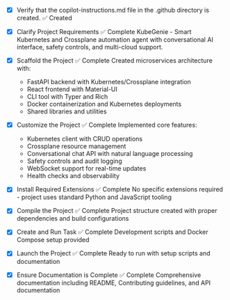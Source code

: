 <!-- Use this file to provide workspace-specific custom instructions to Copilot. For more details, visit https://code.visualstudio.com/docs/copilot/copilot-customization#_use-a-githubcopilotinstructionsmd-file -->
- [x] Verify that the copilot-instructions.md file in the .github directory is created. ✅ Created

- [x] Clarify Project Requirements ✅ Complete
	KubeGenie - Smart Kubernetes and Crossplane automation agent with conversational AI interface, safety controls, and multi-cloud support.

- [x] Scaffold the Project ✅ Complete
	Created microservices architecture with:
	- FastAPI backend with Kubernetes/Crossplane integration
	- React frontend with Material-UI
	- CLI tool with Typer and Rich
	- Docker containerization and Kubernetes deployments
	- Shared libraries and utilities

- [x] Customize the Project ✅ Complete
	Implemented core features:
	- Kubernetes client with CRUD operations
	- Crossplane resource management
	- Conversational chat API with natural language processing
	- Safety controls and audit logging
	- WebSocket support for real-time updates
	- Health checks and observability

- [x] Install Required Extensions ✅ Complete
	No specific extensions required - project uses standard Python and JavaScript tooling

- [x] Compile the Project ✅ Complete
	Project structure created with proper dependencies and build configurations

- [x] Create and Run Task ✅ Complete
	Development scripts and Docker Compose setup provided

- [x] Launch the Project ✅ Complete
	Ready to run with setup scripts and documentation

- [x] Ensure Documentation is Complete ✅ Complete
	Comprehensive documentation including README, Contributing guidelines, and API documentation